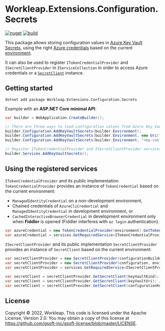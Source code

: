 # Workleap.Extensions.Configuration.Secrets

[![nuget](https://img.shields.io/nuget/v/Workleap.Extensions.Configuration.Secrets.svg?logo=nuget)](https://www.nuget.org/packages/Workleap.Extensions.Configuration.Secrets/)
[![build](https://img.shields.io/github/actions/workflow/status/gsoft-inc/wl-extensions-configuration-secrets/publish.yml?logo=github)](https://github.com/gsoft-inc/wl-extensions-configuration-secrets/actions/workflows/publish.yml)

This package allows storing configuration values in [Azure Key Vault Secrets](https://docs.microsoft.com/en-us/dotnet/api/overview/azure/extensions.aspnetcore.configuration.secrets-readme),
using the right [Azure credentials](https://docs.microsoft.com/en-us/dotnet/api/overview/azure/identity-readme#credential-classes) based on the current [environment](https://docs.microsoft.com/en-us/dotnet/core/extensions/generic-host#ihostenvironment).

It can also be used to register `ITokenCredentialProvider` and `ISecretClientProvider` in `IServiceCollection` in order to access Azure credentials or a [`SecretClient`](https://docs.microsoft.com/en-us/dotnet/api/azure.security.keyvault.secrets.secretclient?view=azure-dotnet) instance.


## Getting started

```
dotnet add package Workleap.Extensions.Configuration.Secrets
```

Example with an **ASP.NET Core minimal API**:

```csharp
var builder = WebApplication.CreateBuilder();

// There are three ways to load configuration values from Azure Key Vault:
builder.Configuration.AddKeyVaultSecrets(builder.Environment);
builder.Configuration.AddKeyVaultSecrets(builder.Environment, new Uri("<my-key-vault-url>"));
builder.Configuration.AddKeyVaultSecrets(builder.Environment, "<my-configuration-key>");

// Register ITokenCredentialProvider and ISecretClientProvider services (optional)
builder.Services.AddKeyVaultSecrets();
```


## Using the registered services

`ITokenCredentialProvider` and its public implementation `TokenCredentialProvider` provides an instance of `TokenCredential`  based on the current environment:
* `ManagedIdentityCredential` on a non-development environment,
* Chained credentials of `AzureCliCredential` and `ManagedIdentityCredential` in development environment, or
* `CachedInteractiveBrowserCredential` in development environment only when **Fiddler** is opened (Fiddler interferes with `az login` authentication).

```csharp
var azureCredential = new TokenCredentialProvider(environment).GetTokenCredential(); // or
var azureCredential = services.GetRequiredService<ITokenCredentialProvider>().GetTokenCredential();
```

`ISecretClientProvider` and its public implementation `SecretClientProvider` provides an instance of `SecretClient` based on the current environment:

```csharp
var secretClientProvider = new SecretClientProvider(configurationBuilder, environment); // or
var secretClientProvider = new SecretClientProvider(configuration, environment); // or
var secretClientProvider = services.GetRequiredService<ISecretClientProvider>();
```

```csharp
var secretClient = secretClientProvider.GetSecretClient(keyVaultKind); // or
var secretClient = secretClientProvider.GetSecretClient(keyVaultUri); // or
var secretClient = secretClientProvider.GetSecretClient(configurationKey);
```


## License

Copyright © 2022, Workleap. This code is licensed under the Apache License, Version 2.0. You may obtain a copy of this license at https://github.com/gsoft-inc/gsoft-license/blob/master/LICENSE.
